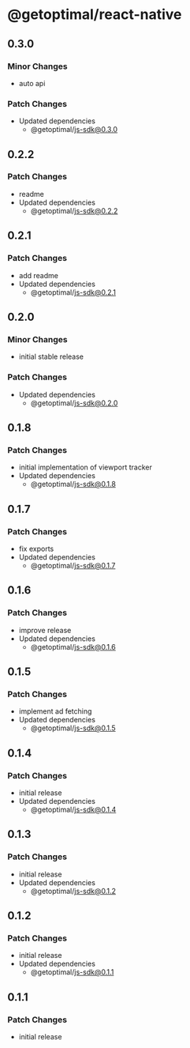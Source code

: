 # @getoptimal/react-native

## 0.3.0

### Minor Changes

- auto api

### Patch Changes

- Updated dependencies
  - @getoptimal/js-sdk@0.3.0

## 0.2.2

### Patch Changes

- readme
- Updated dependencies
  - @getoptimal/js-sdk@0.2.2

## 0.2.1

### Patch Changes

- add readme
- Updated dependencies
  - @getoptimal/js-sdk@0.2.1

## 0.2.0

### Minor Changes

- initial stable release

### Patch Changes

- Updated dependencies
  - @getoptimal/js-sdk@0.2.0

## 0.1.8

### Patch Changes

- initial implementation of viewport tracker
- Updated dependencies
  - @getoptimal/js-sdk@0.1.8

## 0.1.7

### Patch Changes

- fix exports
- Updated dependencies
  - @getoptimal/js-sdk@0.1.7

## 0.1.6

### Patch Changes

- improve release
- Updated dependencies
  - @getoptimal/js-sdk@0.1.6

## 0.1.5

### Patch Changes

- implement ad fetching
- Updated dependencies
  - @getoptimal/js-sdk@0.1.5

## 0.1.4

### Patch Changes

- initial release
- Updated dependencies
  - @getoptimal/js-sdk@0.1.4

## 0.1.3

### Patch Changes

- initial release
- Updated dependencies
  - @getoptimal/js-sdk@0.1.2

## 0.1.2

### Patch Changes

- initial release
- Updated dependencies
  - @getoptimal/js-sdk@0.1.1

## 0.1.1

### Patch Changes

- initial release
